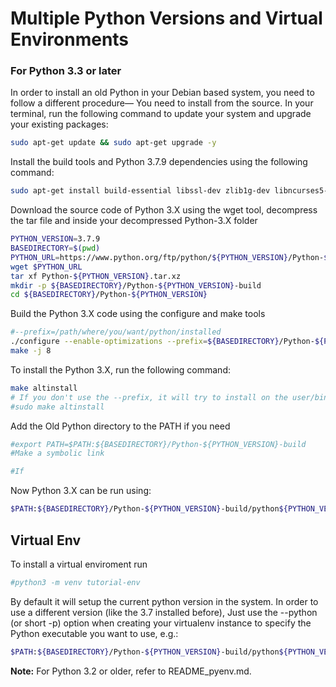 # Multiple Python Versions and Virtual Environments

### For Python 3.3 or later

<par>
In order to install an old Python  in your Debian based system, you need to follow a different procedure— You need to install from the source.
In your terminal, run the following command to update your system and upgrade your existing packages:
</par>

```bash
sudo apt-get update && sudo apt-get upgrade -y
```
<par>
Install the build tools and Python 3.7.9 dependencies using the following command:
</par>

```bash
sudo apt-get install build-essential libssl-dev zlib1g-dev libncurses5-dev libncursesw5-dev libreadline-dev libsqlite3-dev libgdbm-dev libdb5.3-dev libbz2-dev libexpat1-dev liblzma-dev tk-dev libffi-dev
```
<par>
Download the source code of Python 3.X using the wget tool, decompress the tar file and inside your decompressed Python-3.X folder
</apr>

```bash
PYTHON_VERSION=3.7.9
BASEDIRECTORY=$(pwd)
PYTHON_URL=https://www.python.org/ftp/python/${PYTHON_VERSION}/Python-${PYTHON_VERSION}.tar.xz
wget $PYTHON_URL
tar xf Python-${PYTHON_VERSION}.tar.xz
mkdir -p ${BASEDIRECTORY}/Python-${PYTHON_VERSION}-build
cd ${BASEDIRECTORY}/Python-${PYTHON_VERSION}

```
<par>
Build the Python 3.X code using the configure and make tools
</par>
 
```bash
#--prefix=/path/where/you/want/python/installed
./configure --enable-optimizations --prefix=${BASEDIRECTORY}/Python-${PYTHON_VERSION}-build --cache-file=${BASEDIRECTORY}/Python-${PYTHON_VERSION}/cache-file
make -j 8
```

<par>
To install the Python 3.X, run the following command:
</par>

```bash
make altinstall
# If you don't use the --prefix, it will try to install on the user/bin, then you should use altinstall in order to evade compatibility isues
#sudo make altinstall
```
</par>
Add the Old Python directory to the PATH if you need
</par>

```bash
#export PATH=$PATH:${BASEDIRECTORY}/Python-${PYTHON_VERSION}-build
#Make a symbolic link

#If 
```

<par>
Now Python 3.X can be run using:
</par>

```bash
$PATH:${BASEDIRECTORY}/Python-${PYTHON_VERSION}-build/python${PYTHON_VERSION}
```

## Virtual Env
<par>
To install a virtual enviroment run
</par>

```bash
#python3 -m venv tutorial-env
```
By default it will setup the current python version in the system. In order to use a different version (like the 3.7 installed before), Just use the --python (or short -p) option when creating your virtualenv instance to specify the Python executable you want to use, e.g.:

```bash
$PATH:${BASEDIRECTORY}/Python-${PYTHON_VERSION}-build/python${PYTHON_VERSION} -m venv Name-env
```

__Note:__ For Python 3.2 or older, refer to README_pyenv.md.
